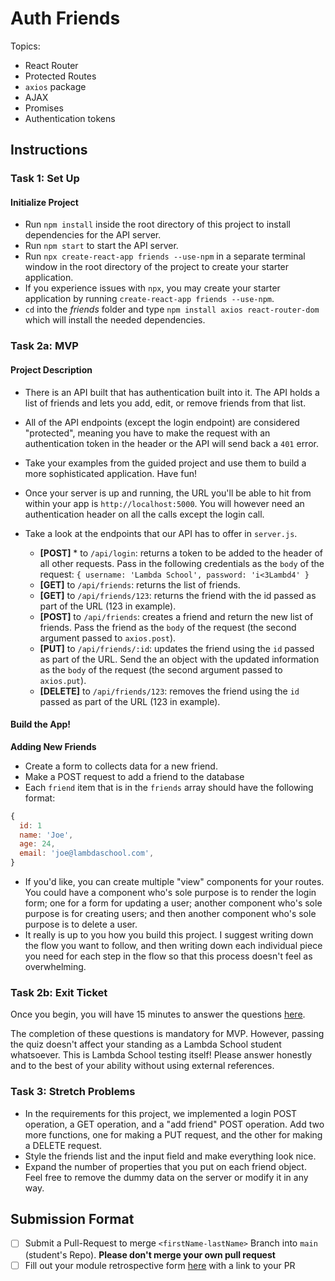 # Auth Friends

Topics:

- React Router
- Protected Routes
- `axios` package
- AJAX
- Promises
- Authentication tokens

## Instructions

### Task 1: Set Up

#### Initialize Project

- Run `npm install` inside the root directory of this project to install dependencies for the API server.
- Run `npm start` to start the API server.
- Run `npx create-react-app friends --use-npm` in a separate terminal window in the root directory of the project to create your starter application.
- If you experience issues with `npx`, you may create your starter application by running `create-react-app friends --use-npm`.
- `cd` into the _friends_ folder and type `npm install axios react-router-dom` which will install the needed dependencies.

### Task 2a: MVP

#### Project Description

- There is an API built that has authentication built into it. The API holds a list of friends and lets you add, edit, or remove friends from that list.
- All of the API endpoints (except the login endpoint) are considered "protected", meaning you have to make the request with an authentication token in the header or the API will send back a `401` error.
- Take your examples from the guided project and use them to build a more sophisticated application. Have fun!
- Once your server is up and running, the URL you'll be able to hit from within your app is `http://localhost:5000`. You will however need an authentication header on all the calls except the login call.
- Take a look at the endpoints that our API has to offer in `server.js`.

  - **[POST]** \* to `/api/login`: returns a token to be added to the header of all other requests. Pass in the following credentials as the `body` of the request: `{ username: 'Lambda School', password: 'i<3Lambd4' }`
  - **[GET]** to `/api/friends`: returns the list of friends.
  - **[GET]** to `/api/friends/123`: returns the friend with the id passed as part of the URL (123 in example).
  - **[POST]** to `/api/friends`: creates a friend and return the new list of friends. Pass the friend as the `body` of the request (the second argument passed to `axios.post`).
  - **[PUT]** to `/api/friends/:id`: updates the friend using the `id` passed as part of the URL. Send the an object with the updated information as the `body` of the request (the second argument passed to `axios.put`).
  - **[DELETE]** to `/api/friends/123`: removes the friend using the `id` passed as part of the URL (123 in example).

#### Build the App!

<!-- - Add a route for a login page and build out a simple login form with username and password inputs and a submit button (design this however you would like). -->
<!-- - The login function should save the returned token to localStorage. You can setup `isLoading` state in your Login component, and show a spinner on your form or in your button while the login request is happening. -->
<!-- - When the request returns, save the token to `localStorage`, then use the history object in your Login component to navigate your user to your FriendsList route -->
<!-- - Create a `<PrivateRoute />` component to protect your other routes. It should check localStorage for a token, and redirect the user to your login route if there is not a token. -->
<!-- - Create a protected route for your friends list. Remember, if the user isn't logged in, navigating to this protected route will redirect them to the login page. -->
<!-- - In your FriendsList component, rendered with `<ProtectedRoute />`, you will create a list of your friends that you get from the API. -->

**Adding New Friends**

- Create a form to collects data for a new friend.
- Make a POST request to add a friend to the database
- Each `friend` item that is in the `friends` array should have the following format:

```js
{
  id: 1
  name: 'Joe',
  age: 24,
  email: 'joe@lambdaschool.com',
}
```

- If you'd like, you can create multiple "view" components for your routes. You could have a component who's sole purpose is to render the login form; one for a form for updating a user; another component who's sole purpose is for creating users; and then another component who's sole purpose is to delete a user.
- It really is up to you how you build this project. I suggest writing down the flow you want to follow, and then writing down each individual piece you need for each step in the flow so that this process doesn't feel as overwhelming.

### Task 2b: Exit Ticket

Once you begin, you will have 15 minutes to answer the questions [here](https://app.codesignal.com/public-test/HTCR4wnK3eu6Q94z9/cHkY6rNFiHbPFm).

The completion of these questions is mandatory for MVP. However, passing the quiz doesn't affect your standing as a Lambda School student whatsoever. This is Lambda School testing itself! Please answer honestly and to the best of your ability without using external references.

### Task 3: Stretch Problems

- In the requirements for this project, we implemented a login POST operation, a GET operation, and a "add friend" POST operation. Add two more functions, one for making a PUT request, and the other for making a DELETE request.
- Style the friends list and the input field and make everything look nice.
- Expand the number of properties that you put on each friend object. Feel free to remove the dummy data on the server or modify it in any way.

## Submission Format

- [ ] Submit a Pull-Request to merge `<firstName-lastName>` Branch into `main` (student's Repo). **Please don't merge your own pull request**
- [ ] Fill out your module retrospective form [here](https://forms.lambdaschool.com/module-retrospective) with a link to your PR
